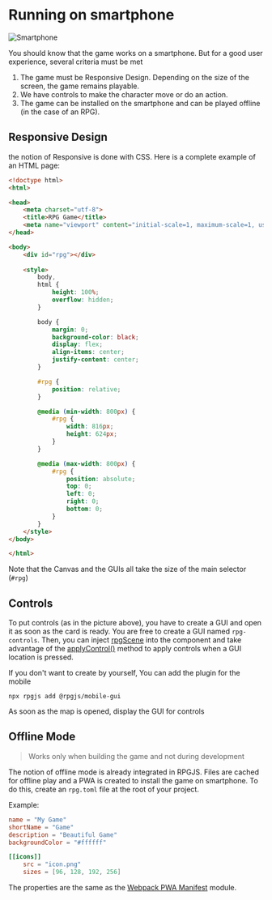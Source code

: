 # Running on smartphone 

![Smartphone](/assets/smartphone.png)

You should know that the game works on a smartphone. But for a good user experience, several criteria must be met

1. The game must be Responsive Design. Depending on the size of the screen, the game remains playable.
2. We have controls to make the character move or do an action.
3. The game can be installed on the smartphone and can be played offline (in the case of an RPG).

## Responsive Design

the notion of Responsive is done with CSS. Here is a complete example of an HTML page: 

```html
<!doctype html>
<html>

<head>
    <meta charset="utf-8">
    <title>RPG Game</title>
    <meta name="viewport" content="initial-scale=1, maximum-scale=1, user-scalable=no, minimum-scale=1, width=device-width, height=device-height">
</head>

<body>
    <div id="rpg"></div>
    
    <style>
        body,
        html {
            height: 100%;
            overflow: hidden;
        }

        body {
            margin: 0;
            background-color: black; 
            display: flex;
            align-items: center;
            justify-content: center;
        }

        #rpg {
            position: relative;   
        }

        @media (min-width: 800px) {
            #rpg {
                width: 816px;
                height: 624px;
            }
        }

        @media (max-width: 800px) {
            #rpg {
                position: absolute;
                top: 0;
                left: 0;
                right: 0;
                bottom: 0;
            }
        }
    </style>
</body>

</html>
```

Note that the Canvas and the GUIs all take the size of the main selector (`#rpg`)

## Controls

To put controls (as in the picture above), you have to create a GUI and open it as soon as the card is ready. You are free to create a GUI named `rpg-controls`.
Then, you can inject [rpgScene](/classes/vue-inject.html#services) into the component and take advantage of the [applyControl()]((/classes/scene-map.html#rpgscene)) method to apply controls when a GUI location is pressed.

If you don't want to create by yourself, You can add the plugin for the mobile

`npx rpgjs add @rpgjs/mobile-gui`

As soon as the map is opened, display the GUI for controls

## Offline Mode

> Works only when building the game and not during development

The notion of offline mode is already integrated in RPGJS. Files are cached for offline play and a PWA is created to install the game on smartphone. 
To do this, create an `rpg.toml` file at the root of your project.

Example:
```toml
name = "My Game"
shortName = "Game"
description = "Beautiful Game"
backgroundColor = "#ffffff"

[[icons]]
    src = "icon.png"
    sizes = [96, 128, 192, 256]

```

The properties are the same as the [Webpack PWA Manifest](https://github.com/arthurbergmz/webpack-pwa-manifest) module.

